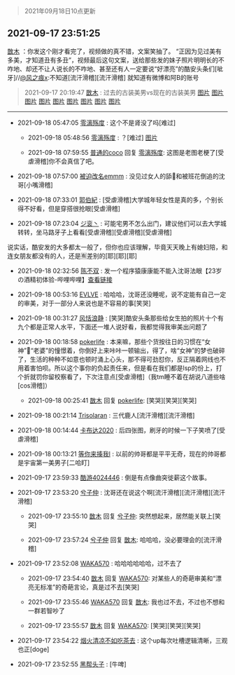 > 2021年09月18日10点更新
<link rel="stylesheet" href="https://cdn.jsdelivr.net/gh/taotie6/sampleJSON@main/css/photo_show.css">
<meta name="referrer" content="no-referrer" />


 ## 2021-09-17 23:51:25 

 [㪚木](https://www.coolapk.com/feed/30066271?shareKey=OTdiMWRkODVlNmNhNjE0NGJiYjE~) ：你发这个刚才看完了，视频做的真不错，文案笑抽了。
“正因为见过美有多美，才知道丑有多丑”，视频最后这句文案<!--break-->，送给那些发的妹子照片明明长的不咋地、却还不让人说长的不咋地、甚至还有人一定要说“好漂亮”的酷安头条们[呲牙]//<a class="feed-link-uname" href="/u/风之痕x">@风之痕x</a>:不知道[流汗滑稽][流汗滑稽] 就知道有微博和阿B的账号 

<div class="album">
</div>

> 2021-09-17 20:19:47 
> [㪚木](https://www.coolapk.com/feed/30060257?shareKey=NWIyNzE0MGRhOTVhNjE0NGJiYjE~) : 过去的古装美男vs现在的古装美男 
[图片](http://image.coolapk.com/feed/2021/0917/20/1081091_c66cb824_1180_2457@1080x556.jpeg)
[图片](http://image.coolapk.com/feed/2021/0917/20/1081091_72adc309_1180_2459@846x528.jpeg)
[图片](http://image.coolapk.com/feed/2021/0917/20/1081091_e5873c45_1180_2461@640x332.jpeg)
[图片](http://image.coolapk.com/feed/2021/0917/20/1081091_c6f21923_1180_2463@566x346.gif)
[图片](http://image.coolapk.com/feed/2021/0917/20/1081091_e8d179c9_1180_2465@1080x338.jpeg)
[图片](http://image.coolapk.com/feed/2021/0917/20/1081091_6753b1fe_1180_2466@694x636.jpeg)
[图片](http://image.coolapk.com/feed/2021/0917/20/1081091_b5e8f295_1180_2468@640x414.jpeg)
[图片](http://image.coolapk.com/feed/2021/0917/20/1081091_9894653f_1180_247@1080x998.jpeg)
[图片](http://image.coolapk.com/feed/2021/0917/20/1081091_3648b0b2_1180_2472@412x230.gif)

 ------- 

- 2021-09-18 05:47:05 [零漓殇度](uid=1851521) : 这个不是肾没了吗[难过] 

    - 2021-09-18 05:48:56 [零漓殇度](uid=1851521) : ？[难过] [图片](http://image.coolapk.com/feed/2021/0918/05/1851521_bb3b202d_5334_6438@2400x1080.jpeg)

    - 2021-09-18 07:59:55 [普通的coco](uid=2929321) 回复 [零漓殇度](uid=1851521): 这图是老图老梗了[受虐滑稽]你不会真信了吧。 

- 2021-09-18 07:57:00 [被迫改名emmm](uid=3302275) : 没见过女人的舔🐶和被班花倒追的沈哥[小嘴滑稽] 

- 2021-09-18 07:33:01 [郭伯紀](uid=2859803) : [受虐滑稽]大学城年轻女性是真的多，个别长得不好看，但是穿搭很抢眼[受虐滑稽] 

- 2021-09-18 07:23:04 [ジ衮丶](uid=494451) : 可能宅男不怎么出门，建议他们可以去大学城转转，坐马路牙子上看看[受虐滑稽][受虐滑稽][受虐滑稽]

说实话，酷安发的大多都太一般了，但你也应该理解，毕竟天天晚上有媳妇陪，和连女朋友都没有的人，还是🈶差别的[耶][耶][耶] 

- 2021-09-18 02:32:56 [陈不双](uid=3701802) : 发一个程序猿康康能不能入沈哥法眼【23岁の酒精初体验-哔哩哔哩】<a class="feed-link-url" href="https://b23.tv/jaKYGj" title="https://b23.tv/jaKYGj" target="_blank" rel="nofollow">查看链接</a> 

- 2021-09-18 00:53:16 [EVLVE](uid=624501) : 哈哈哈，沈哥还没睡呢，说不定能有自己一定的审美，对于一部分人来说也是不容易的事[笑哭] 

- 2021-09-18 00:31:27 [风恬浪静](uid=2415886) : [笑哭]酷安头条那些给女生拍的照片十个有九个都是正常人水平，下面还一堆人说好看，我都觉得我审美出问题了 

- 2021-09-18 00:18:58 [pokerlife](uid=575409) : 本来嘛，那些个货按往日的习惯在“女神”🤩“老婆”的憧憬着，你倒好上来咔咔一顿输出，得了，啥“女神”的梦也破碎了，生活的种种不如意也顿时涌上心头，那不得可劲怼你，反正隔着网线也不用着害怕呗。所以这个事你的负起责任来，但是看在我们都是lsp的份上，打个折就罚你留校察看了<!--break-->，下次注意点[受虐滑稽]（我tm睡不着在胡说八道些啥[cos滑稽]） 

    - 2021-09-18 00:25:41 [㪚木](uid=1081091) 回复 [pokerlife](uid=575409): [笑哭][笑哭][笑哭] 

- 2021-09-18 00:21:14 [Trisolaran](uid=3015789) : 三代鹿人[流汗滑稽][流汗滑稽] 

- 2021-09-18 00:14:44 [卡布达2020](uid=696546) : 后四张图，刷牙的时候一下子笑喷了[受虐滑稽] 

- 2021-09-18 00:13:21 [等你来揍我l](uid=3846601) : 以前的帅哥都是平平无奇，现在的帅哥都是宇宙第一美男子[二哈盯] 

- 2021-09-17 23:59:33 [酷游4024446](uid=4024446) : 倒是有点像曲突徙薪这个故事。 

- 2021-09-17 23:53:20 [兮子仲](uid=3034535) : 沈哥还在说这个啊[流汗滑稽][流汗滑稽][流汗滑稽] 

    - 2021-09-17 23:55:10 [㪚木](uid=1081091) 回复 [兮子仲](uid=3034535): 突然想起来，居然能关联上[笑哭] 

    - 2021-09-17 23:57:24 [兮子仲](uid=3034535) 回复 [㪚木](uid=1081091): 哈哈哈，没必要理会的[流汗滑稽] 

- 2021-09-17 23:52:08 [WAKA570](uid=2140456) : 哈哈哈哈哈哈，过不去了 

    - 2021-09-17 23:54:40 [㪚木](uid=1081091) 回复 [WAKA570](uid=2140456): 对某些人的奇葩审美和“漂亮无标准”的奇葩言论，真是过不去[笑哭] 

    - 2021-09-17 23:55:46 [WAKA570](uid=2140456) 回复 [㪚木](uid=1081091): 我也过不去，不过也不想和一群若智吵了 

    - 2021-09-17 23:55:57 [㪚木](uid=1081091) 回复 [WAKA570](uid=2140456): [笑哭][笑哭][笑哭] 

- 2021-09-17 23:54:22 [烟火清凉不如吃茶去](uid=4279524) : 这个up每次吐槽逻辑清晰，三观也正[doge] 

- 2021-09-17 23:52:55 [黑帮头子](uid=2838832) : [牛啤] 

